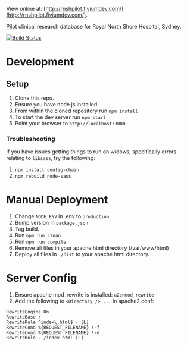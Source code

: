 View online at: [http://rnshpilot.fiviumdev.com/](http://rnshpilot.fiviumdev.com/).

Pilot clinical research database for Royal North Shore Hospital, Sydney.

[![Build Status](https://travis-ci.org/FiviumAustralia/RNSH-Pilot.svg?branch=master)](https://travis-ci.org/FiviumAustralia/RNSH-Pilot)

# Development

## Setup

1. Clone this repo.
2. Ensure you have node.js installed.
3. From within the cloned repository run `npm install`
4. To start the dev server run `npm start`
5. Point your browser to `http://localhost:3000`.

### Troubleshooting

If you have issues getting things to run on widows, specifically errors relating to `libsass`, try the following:

1. `npm install config-chain`
2. `npm rebuild node-sass`

# Manual Deployment

1. Change `NODE_ENV` in .env to `production`
2. Bump version in `package.json`
3. Tag build.
4. Run `npm run clean`
5. Run `npm run compile`
6. Remove all files in your apache html directory (/var/www/html)
7. Deploy all files in `./dist` to your apache html directory.

# Server Config

1. Ensure apache mod_rewrite is installed: `a2enmod rewrite`
2. Add the following to `<Directory /> ...` in apache2.conf:
  ```
  RewriteEngine On
  RewriteBase /
  RewriteRule ^index\.html$ - [L]
  RewriteCond %{REQUEST_FILENAME} !-f
  RewriteCond %{REQUEST_FILENAME} !-d
  RewriteRule . /index.html [L]
  ```

